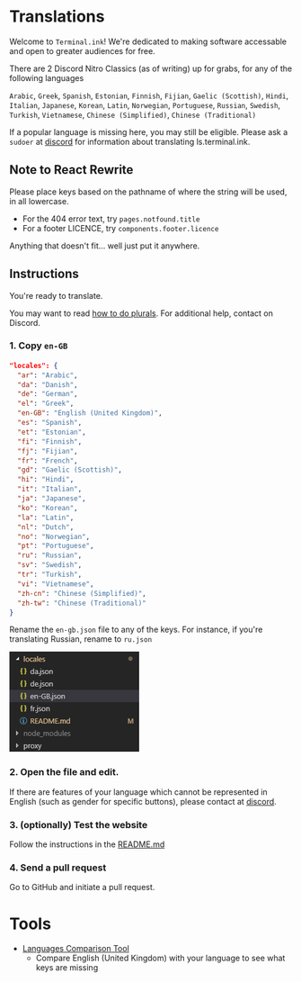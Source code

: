 # Translations
Welcome to `Terminal.ink`!
We're dedicated to making software accessable and open to greater audiences for free.

There are 2 Discord Nitro Classics (as of writing) up for grabs, for any of the following languages

`Arabic`, `Greek`, `Spanish`, `Estonian`, `Finnish`, `Fijian`, `Gaelic (Scottish)`, `Hindi`, `Italian`, `Japanese`, `Korean`, `Latin`, `Norwegian`, `Portuguese`, `Russian`, `Swedish`, `Turkish`, `Vietnamese`, `Chinese (Simplified)`, `Chinese (Traditional)`

If a popular language is missing here, you may still be eligible.
Please ask a `sudoer` at [discord](https://discord.gg/DwBCgta) for information about translating ls.terminal.ink.

## Note to React Rewrite
Please place keys based on the pathname of where the string will be used, in all lowercase.

- For the 404 error text, try `pages.notfound.title`
- For a footer LICENCE, try `components.footer.licence`

Anything that doesn't fit... well just put it anywhere.

## Instructions
You're ready to translate.

You may want to read [how to do plurals](https://formatjs.io/guides/message-syntax/#plural-format).
For additional help, contact on Discord.

### 1. Copy `en-GB`
```json
"locales": {
  "ar": "Arabic",
  "da": "Danish",
  "de": "German",
  "el": "Greek",
  "en-GB": "English (United Kingdom)",
  "es": "Spanish",
  "et": "Estonian",
  "fi": "Finnish",
  "fj": "Fijian",
  "fr": "French",
  "gd": "Gaelic (Scottish)",
  "hi": "Hindi",
  "it": "Italian",
  "ja": "Japanese",
  "ko": "Korean",
  "la": "Latin",
  "nl": "Dutch",
  "no": "Norwegian",
  "pt": "Portuguese",
  "ru": "Russian",
  "sv": "Swedish",
  "tr": "Turkish",
  "vi": "Vietnamese",
  "zh-cn": "Chinese (Simplified)",
  "zh-tw": "Chinese (Traditional)"
}
```

Rename the `en-gb.json` file to any of the keys.
For instance, if you're translating Russian, rename to `ru.json`

![How to rename a JSON file](/.github/rename.gif)

### 2. Open the file and edit.
If there are features of your language which cannot be represented in English (such as gender for specific buttons), please contact at [discord](https://discord.gg/DwBCgta).

### 3. (optionally) Test the website
Follow the instructions in the [README.md](https://github.com/Terminal/discordapps.dev/tree/ls14)

### 4. Send a pull request
Go to GitHub and initiate a pull request.

# Tools
- [Languages Comparison Tool](https://discordapps.dev/en-GB/languagescomparisontool)
  - Compare English (United Kingdom) with your language to see what keys are missing
